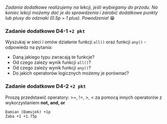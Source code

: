 *Zadania dodatkowe realizujemy na lekcji, jeśli wybiegamy do przodu. Na koniec lekcji możemy dać je do sprawdzenia i zarobić dodatkowe punkty lub plusy do odznaki (0.5p = 1 plus). Powodzenia!* 😁

### Zadanie dodatkowe D4-1 `+2 pkt`

Wyszukaj w sieci i omów działanie funkcji `all()` oraz funkcji `any()` - odpowiedz na pytania:

- Daną jakiego typu zwracają te funkcje?
- Od czego zależy wynik funkcji `all()`?
- Od czego zależy wynik funkcji `any()`?
- Do jakich operatorów logicznych możemy je porównać?

### Zadanie dodatkowe D4-2 `+2 pkt`
Proszę przedstawić operatory: >=, !=, >, < za pomocą innych operatorów z wykorzystaniem **not, and, or**


```
Damian (Damujek) +1p
Żaba +1 +1.75p
```